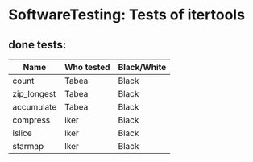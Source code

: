 # SoftwareTesting: Tests of itertools

## done tests:
| Name | Who tested | Black/White |
| ------------- |-------------| -----|
|count   | Tabea | Black |
|zip_longest | Tabea | Black |
|accumulate  | Tabea | Black |
| compress | Iker | Black |
| islice | Iker | Black |
| starmap | Iker | Black |